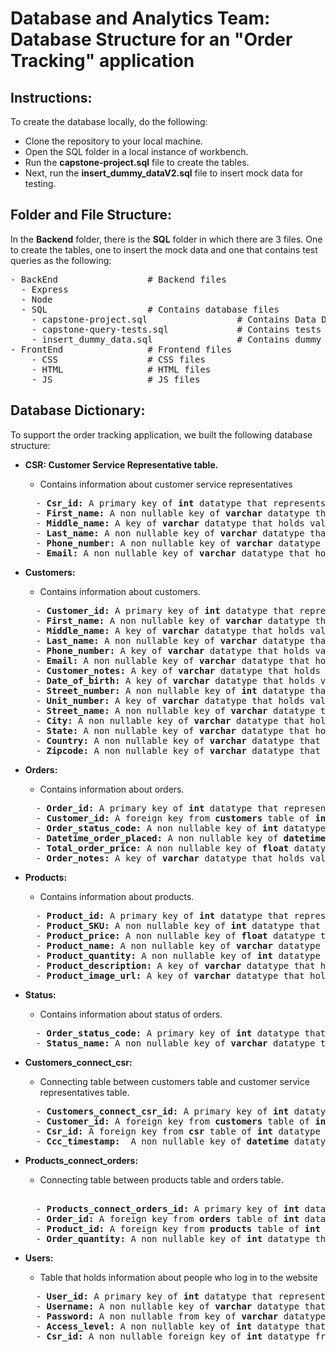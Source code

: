 # Database and Analytics Team: Database Structure for an "Order Tracking" application

## Instructions: 
To create the database locally, do the following: 
  - Clone the repository to your local machine.
  - Open the SQL folder in a local instance of workbench.
  - Run the **capstone-project.sql** file to create the tables. 
  - Next, run the **insert_dummy_dataV2.sql** file to insert mock data for testing. 


## Folder and File Structure:

In the **Backend** folder, there is the **SQL** folder in which there are 3 files. One to create the tables, one to insert the mock data and one that contains test queries as the following:

<pre>
- BackEnd                 # Backend files 
  - Express              
  - Node              
  - SQL                   # Contains database files
    - capstone-project.sql                 # Contains Data Definition Language of the database
    - capstone-query-tests.sql             # Contains tests queries
    - insert_dummy_data.sql                # Contains dummy data. 
- FrontEnd                # Frontend files
    - CSS                 # CSS files 
    - HTML                # HTML files
    - JS                  # JS files
</pre>

## Database Dictionary: 

To support the order tracking application, we built the following database structure: 

- **CSR: Customer Service Representative table.**
  - Contains information about customer service representatives 
  <pre>
    - <b>Csr_id:</b> A primary key of <b>int</b> datatype that represents a unique ID for each customer service representative. 
    - <b>First_name:</b> A non nullable key of <b>varchar</b> datatype that holds values for the first names of customer service representatives.
    - <b>Middle_name:</b> A key of <b>varchar</b> datatype that holds values for the middle names of customer service representatives.
    - <b>Last_name:</b> A non nullable key of <b>varchar</b> datatype that holds values for the middle names of customer service representatives.
    - <b>Phone_number:</b> A non nullable key of <b>varchar</b> datatype that holds values for the phone numbers of customer service representatives.
    - <b>Email:</b> A non nullable key of <b>varchar</b> datatype that holds values for the emails of customer service representatives. 
  </pre>

- **Customers:**
  - Contains information about customers. 
  <pre>
    - <b>Customer_id:</b> A primary key of <b>int</b> datatype that represents a unique ID for each customer. 
    - <b>First_name:</b> A non nullable key of <b>varchar</b> datatype that holds values for the first names of customers. 
    - <b>Middle_name:</b> A key of <b>varchar</b> datatype that holds values for the middle names of customers. 
    - <b>Last_name:</b> A non nullable key of <b>varchar</b> datatype that holds values for the middle names of customers. 
    - <b>Phone_number:</b> A key of <b>varchar</b> datatype that holds values for the phone numbers of customers. 
    - <b>Email:</b> A non nullable key of <b>varchar</b> datatype that holds values for the emails of customers. 
    - <b>Customer_notes:</b> A key of <b>varchar</b> datatype that holds values for customer notes. 
    - <b>Date_of_birth:</b> A key of <b>varchar</b> datatype that holds values for date of birth of customers. 
    - <b>Street_number:</b> A non nullable key of <b>int</b> datatype that holds values for street numbers for the address. 
    - <b>Unit_number:</b> A key of <b>varchar</b> datatype that holds values for unit numbers. 
    - <b>Street_name:</b> A non nullable key of <b>varchar</b> datatype that holds values for street names. 
    - <b>City:</b> A non nullable key of <b>varchar</b> datatype that holds values for city names. 
    - <b>State:</b> A non nullable key of <b>varchar</b> datatype that holds values for state names.
    - <b>Country:</b> A non nullable key of <b>varchar</b> datatype that holds values for country names.
    - <b>Zipcode:</b> A non nullable key of <b>varchar</b> datatype that holds values for zipcodes. 
  </pre>

- **Orders:**
  - Contains information about orders.
  <pre>
    - <b>Order_id:</b> A primary key of <b>int</b> datatype that represents a unique ID for each order.
    - <b>Customer_id:</b> A foreign key from <b>customers</b> table of <b>int</b> datatype that represents a unique ID for each customer.
    - <b>Order_status_code:</b> A non nullable key of <b>int</b> datatype that represents the status of an order. 
    - <b>Datetime_order_placed:</b> A non nullable key of <b>datetime</b> datatype that holds values for datetimes of when orders are being placed. 
    - <b>Total_order_price:</b> A non nullable key of <b>float</b> datatype that holds values for the total price of orders. 
    - <b>Order_notes:</b> A key of <b>varchar</b> datatype that holds values for order notes. 
  </pre>
  
- **Products:**
  - Contains information about products.
  <pre>
    - <b>Product_id:</b> A primary key of <b>int</b> datatype that represents a unique ID for each product. 
    - <b>Product_SKU:</b> A non nullable key of <b>int</b> datatype that hold values for the SKU code of each product. 
    - <b>Product_price:</b> A non nullable key of <b>float</b> datatype that hold values for the prices of products. 
    - <b>Product_name:</b> A non nullable key of <b>varchar</b> datatype that hold values for the names of products. 
    - <b>Product_quantity:</b> A non nullable key of <b>int</b> datatype that hold values for the quantity of products available. 
    - <b>Product_description:</b> A key of <b>varchar</b> datatype that hold values for the descriptions of products. 
    - <b>Product_image_url:</b> A key of <b>varchar</b> datatype that hold values for the URL of images of products. 
  </pre>

- **Status:**
  - Contains information about status of orders.
  <pre>
    - <b>Order_status_code:</b> A primary key of <b>int</b> datatype that represents a unique status code for each status. 
    - <b>Status_name:</b> A non nullable key of <b>varchar</b> datatype that holds values of status names. 
  </pre>

- **Customers_connect_csr:**
  - Connecting table between customers table and customer service representatives table.
  <pre>
    - <b>Customers_connect_csr_id:</b> A primary key of <b>int</b> datatype that represents a unique ID for each connection between customers table and csr table. 
    - <b>Customer_id:</b> A foreign key from <b>customers</b> table of <b>int</b> datatype that represents a unique ID for each customer.
    - <b>Csr_id:</b> A foreign key from <b>csr</b> table of <b>int</b> datatype that represents a unique ID for customer service representative. 
    - <b>Ccc_timestamp: </b> A non nullable key of <b>datetime</b> datatype that hold values for the timestamp of when a customer service representative provides service to a customer. 
  </pre>

- **Products_connect_orders:**
  - Connecting table between products table and orders table.
  <pre> 
    - <b>Products_connect_orders_id:</b> A primary key of <b>int</b> datatype that represents a unique ID for each connection between products table and orders table. 
    - <b>Order_id:</b> A foreign key from <b>orders</b> table of <b>int</b> datatype that represents a unique ID for each order.
    - <b>Product_id:</b> A foreign key from <b>products</b> table of <b>int</b> datatype that represents a unique ID for each product.
    - <b>Order_quantity:</b> A non nullable key of <b>int</b> datatype that hold values for the quantity of products in each order. 
  </pre>
  
- **Users:**
  - Table that holds information about people who log in to the website
  <pre>
    - <b>User_id:</b> A primary key of <b>int</b> datatype that represents a unique ID for each user. 
    - <b>Username:</b> A non nullable key of <b>varchar</b> datatype that represents usernames of users.
    - <b>Password:</b> A non nullable from key of <b>varchar</b> datatype that represents passwords of users.
    - <b>Access_level:</b> A non nullable key of <b>int</b> datatype that represents access level of each user. 
    - <b>Csr_id:</b> A non nullable foreign key of <b>int</b> datatype from <b>csr</b> table that represents a unique ID for each csr member. 
  </pre>
